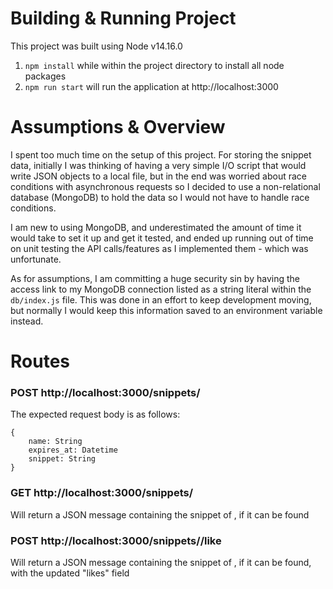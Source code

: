 # Building & Running Project
This project was built using Node v14.16.0

1) `npm install` while within the project directory to install all node packages
2) `npm run start` will run the application at http://localhost:3000

# Assumptions & Overview
I spent too much time on the setup of this project. For storing the snippet data, initially I was thinking of having a very simple I/O script that would write JSON objects to a local file, but in the end was worried about race conditions with asynchronous requests so I decided to use a non-relational database (MongoDB) to hold the data so I would not have to handle race conditions.

I am new to using MongoDB, and underestimated the amount of time it would take to set it up and get it tested, and ended up running out of time on unit testing the API calls/features as I implemented them - which was unfortunate.

As for assumptions, I am committing a huge security sin by having the access link to my MongoDB connection listed as a string literal within the `db/index.js` file. This was done in an effort to keep development moving, but normally I would keep this information saved to an environment variable instead.

# Routes
### POST http://localhost:3000/snippets/<name>
The expected request body is as follows:
```
{
    name: String
    expires_at: Datetime
    snippet: String
}

```

### GET http://localhost:3000/snippets/<name>
Will return a JSON message containing the snippet of <name>, if it can be found

### POST http://localhost:3000/snippets/<name>/like
Will return a JSON message containing the snippet of <name>, if it can be found, with the updated "likes" field